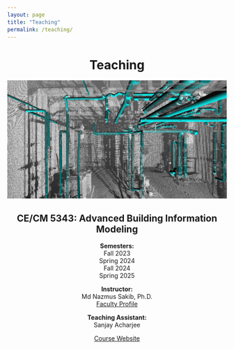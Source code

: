 ```yaml
---
layout: page
title: "Teaching"
permalink: /teaching/
---
```


<div style="text-align: center;">

  <h1>Teaching</h1>

  <!-- Replace with the actual path to your image -->
  <img src=".\_pages\bim_image.png"/>

  <h2>CE/CM 5343: Advanced Building Information Modeling</h2>

  <p><strong>Semesters:</strong><br>
    Fall 2023<br>
    Spring 2024<br>
    Fall 2024<br>
    Spring 2025
  </p>

  <p><strong>Instructor:</strong><br>
    Md Nazmus Sakib, Ph.D.<br>
    <a href="https://www.uta.edu/academics/faculty/profile?username=sakibm">Faculty Profile</a>
  </p>

  <p><strong>Teaching Assistant:</strong><br>
    Sanjay Acharjee
  </p>

  <p><a href="#">Course Website</a></p>
</div>
